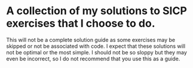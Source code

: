 # A collection of my solutions to SICP exercises that I choose to do.
This will not be a complete solution guide as some exercises may be skipped or not be associated with code. I expect that these solutions will not be optimal or the most simple. I should not be so sloppy but they may even be incorrect, so I do not recommend
that you use this as a guide.
